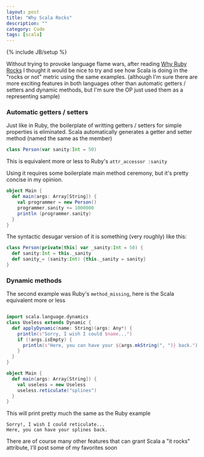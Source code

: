 ```yaml
---
layout: post
title: "Why Scala Rocks"
description: ""
category: Code
tags: [scala]
---
```

{% include JB/setup %}

Without trying to provoke language flame wars, after reading [Why Ruby Rocks](http://skofo.github.io/blog/why-ruby-rocks/) I thought it would be nice to try and see how Scala is doing in the "rocks or not" metric using the same examples. (although I'm sure there are more exciting features in both languages other than automatic getters / setters and dynamic methods, but I'm sure the OP just used them as a representing sample)

### Automatic getters / setters

Just like in Ruby, the boilerplate of writting getters / setters for simple properties is eliminated. Scala automatically generates a getter and setter method (named the same as the member)  

```scala
class Person(var sanity:Int = 50)
```

This is equivalent more or less to Ruby's `attr_accessor :sanity`

Using it requires some boilerplate main method ceremony, but it's pretty concise in my opinion.

```scala
object Main {
  def main(args: Array[String]) {
    val programmer = new Person()
    programmer.sanity += 1000000
    println (programmer.sanity)
  }
}

```
The syntactic desugar version of it is something (very roughly) like this: 

```scala
class Person(private[this] var _sanity:Int = 50) {
  def sanity:Int = this._sanity
  def sanity_= (sanity:Int) {this._sanity = sanity}
}
```

### Dynamic methods 

The second example was Ruby's `method_missing`, here is the Scala equivalent more or less 

```scala 

import scala.language.dynamics
class Useless extends Dynamic {
  def applyDynamic(name: String)(args: Any*) {
    println(s"Sorry, I wish I could $name...")
    if (!args.isEmpty) {
      println(s"Here, you can have your ${args.mkString(", ")} back.")
    }
  }
}

object Main {
  def main(args: Array[String]) {
    val useless = new Useless
    useless.reticulate("splines")
  }
}
```

This will print pretty much the same as the Ruby example 


    Sorry!, I wish I could reticulate...
    Here, you can have your splines back.


There are of course many other features that can grant Scala a "it rocks" attribute, I'll post some of my favorites soon